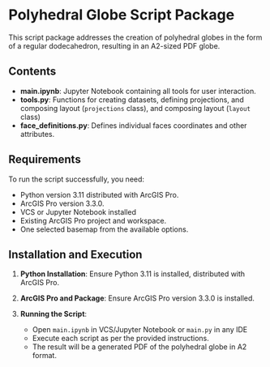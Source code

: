 # Polyhedral Globe Script Package

This script package addresses the creation of polyhedral globes in the form of a regular dodecahedron, resulting in an A2-sized PDF globe.

## Contents
- **main.ipynb**: Jupyter Notebook containing all tools for user interaction.
- **tools.py**: Functions for creating datasets, defining projections, and composing layout (`projections` class), and composing layout (`layout` class)
- **face_definitions.py**: Defines individual faces coordinates and other attributes.

## Requirements
To run the script successfully, you need:

- Python version 3.11 distributed with ArcGIS Pro.
- ArcGIS Pro version 3.3.0.
- VCS or Jupyter Notebook installed
- Existing ArcGIS Pro project and workspace.
- One selected basemap from the available options.

## Installation and Execution
1. **Python Installation**: Ensure Python 3.11 is installed, distributed with ArcGIS Pro.
   
2. **ArcGIS Pro and Package**: Ensure ArcGIS Pro version 3.3.0 is installed.
   
3. **Running the Script**:
   - Open `main.ipynb` in VCS/Jupyter Notebook or `main.py` in any IDE
   - Execute each script as per the provided instructions.
   - The result will be a generated PDF of the polyhedral globe in A2 format.


